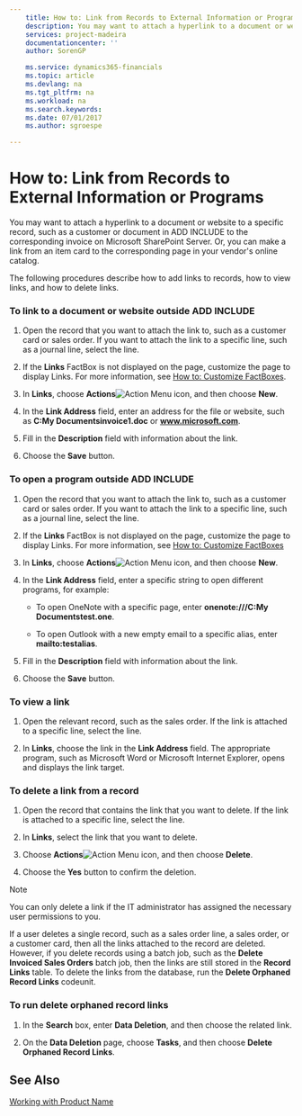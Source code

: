 ```yaml
---
    title: How to: Link from Records to External Information or Programs | Microsoft Docs
    description: You may want to attach a hyperlink to a document or website to a specific record, such as a customer or document in ADD INCLUDE<!--[!INCLUDE[navnow](../../includes/navnow_md.md)]--> to the corresponding invoice on Microsoft SharePoint Server. Or, you can make a link from an item card to the corresponding page in your vendor's online catalog.
    services: project-madeira
    documentationcenter: ''
    author: SorenGP

    ms.service: dynamics365-financials
    ms.topic: article
    ms.devlang: na
    ms.tgt_pltfrm: na
    ms.workload: na
    ms.search.keywords:
    ms.date: 07/01/2017
    ms.author: sgroespe

---
```

# How to: Link from Records to External Information or Programs
You may want to attach a hyperlink to a document or website to a specific record, such as a customer or document in ADD INCLUDE<!--[!INCLUDE[navnow](../../includes/navnow_md.md)]--> to the corresponding invoice on Microsoft SharePoint Server. Or, you can make a link from an item card to the corresponding page in your vendor's online catalog.  
  
 The following procedures describe how to add links to records, how to view links, and how to delete links.  
  
### To link to a document or website outside ADD INCLUDE<!--[!INCLUDE[navnow](../../includes/navnow_md.md)]-->  
  
1.  Open the record that you want to attach the link to, such as a customer card or sales order. If you want to attach the link to a specific line, such as a journal line, select the line.  
  
2.  If the **Links** FactBox is not displayed on the page, customize the page to display Links. For more information, see [How to: Customize FactBoxes](../FullExperience/how-to-customize-factboxes.md).  
  
3.  In **Links**, choose **Actions**![Action Menu icon](../FullExperience/media/actionmenuicon.png "actionMenuIcon"), and then choose **New**.  
  
4.  In the **Link Address** field, enter an address for the file or website, such as **C:My Documentsinvoice1.doc** or **www.microsoft.com**.  
  
5.  Fill in the **Description** field with information about the link.  
  
6.  Choose the **Save** button.  
  
### To open a program outside ADD INCLUDE<!--[!INCLUDE[navnow](../../includes/navnow_md.md)]-->  
  
1.  Open the record that you want to attach the link to, such as a customer card or sales order. If you want to attach the link to a specific line, such as a journal line, select the line.  
  
2.  If the **Links** FactBox is not displayed on the page, customize the page to display Links. For more information, see [How to: Customize FactBoxes](../FullExperience/how-to-customize-factboxes.md)  
  
3.  In **Links**, choose **Actions**![Action Menu icon](../FullExperience/media/actionmenuicon.png "actionMenuIcon"), and then choose **New**.  
  
4.  In the **Link Address** field, enter a specific string to open different programs, for example:  
  
    -   To open OneNote with a specific page, enter **onenote:///C:My Documentstest.one**.  
  
    -   To open Outlook with a new empty email to a specific alias, enter **mailto:testalias**.  
  
5.  Fill in the **Description** field with information about the link.  
  
6.  Choose the **Save** button.  
  
### To view a link  
  
1.  Open the relevant record, such as the sales order. If the link is attached to a specific line, select the line.  
  
2.  In **Links**, choose the link in the **Link Address** field. The appropriate program, such as Microsoft Word or Microsoft Internet Explorer, opens and displays the link target.  
  
### To delete a link from a record  
  
1.  Open the record that contains the link that you want to delete. If the link is attached to a specific line, select the line.  
  
2.  In **Links**, select the link that you want to delete.  
  
3.  Choose **Actions**![Action Menu icon](../FullExperience/media/actionmenuicon.png "actionMenuIcon"), and then choose **Delete**.  
  
4.  Choose the **Yes** button to confirm the deletion.  
  
> [!NOTE]  
>  You can only delete a link if the IT administrator has assigned the necessary user permissions to you.  
>   
>  If a user deletes a single record, such as a sales order line, a sales order, or a customer card, then all the links attached to the record are deleted. However, if you delete records using a batch job, such as the **Delete Invoiced Sales Orders** batch job, then the links are still stored in the **Record Links** table. To delete the links from the database, run the **Delete Orphaned Record Links** codeunit.  
  
### To run delete orphaned record links  
  
1.  In the **Search** box, enter **Data Deletion**, and then choose the related link.  
  
2.  On the **Data Deletion** page, choose **Tasks**, and then choose **Delete Orphaned Record Links**.  
  
## See Also  
 [Working with Product Name](../FullExperience/working-with-$-p_1-product-name-$-.md)